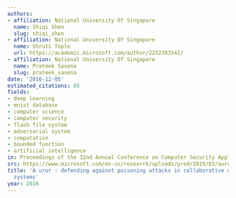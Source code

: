```yaml
---
authors:
- affiliation: National University Of Singapore
  name: Shiqi Shen
  slug: shiqi_shen
- affiliation: National University Of Singapore
  name: Shruti Tople
  url: https://academic.microsoft.com/author/2232393541/
- affiliation: National University Of Singapore
  name: Prateek Saxena
  slug: prateek_saxena
date: '2016-12-05'
estimated_citations: 65
fields:
- deep learning
- mnist database
- computer science
- computer security
- flash file system
- adversarial system
- computation
- bounded function
- artificial intelligence
in: Proceedings of the 32nd Annual Conference on Computer Security Applications
src: https://www.microsoft.com/en-us/research/uploads/prod/2019/03/auror.pdf
title: 'A uror : defending against poisoning attacks in collaborative deep learning
  systems'
year: 2016
---
```

